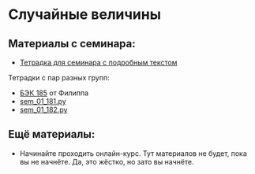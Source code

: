 Случайные величины
=====

## Материалы с семинара:

* [Тетрадка для семинара с подробным текстом](https://nbviewer.jupyter.org/github/hse-econ-data-science/eds_spring_2020/blob/master/sem01_random_intro/sem_1_ahmed.ipynb)

Тетрадки с пар разных групп:

* [БЭК 185](https://nbviewer.jupyter.org/github/hse-econ-data-science/eds_spring_2020/blob/master/sem01_random_intro/sem01_BEC185.ipynb) от Филиппа
* [sem_01_181.py](sem_01_181.py)
* [sem_01_182.py](sem_01_182.py)


## Ещё материалы:

* Начинайте проходить онлайн-курс. Тут материалов не будет, пока вы не начнёте. Да, это жёстко, но зато вы начнёте.
